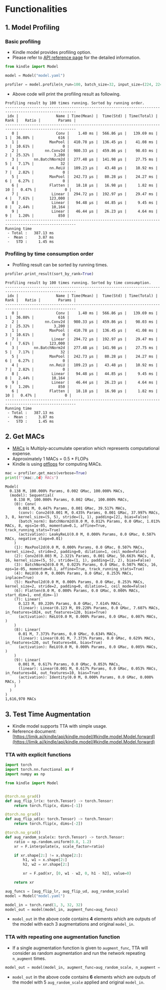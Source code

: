 # Functionalities
## 1. Model Profiling
### Basic profiling

- Kindle model provides profiling option.
- Please refer to [API reference page](https://limjk.ai/kindle/api/kindle.utils.model_utils/#kindleutilsmodel_utilsmodelprofiler) for the detailed information.

```python
from kindle import Model

model = Model("model.yaml")

profiler = model.profile(n_run=100, batch_size=32, input_size=(224, 224), verbose=True)
```

- Above code will print the profiling result as following.

```shell
Profiling result by 100 times running. Sorted by running order.
------------------------------------------------------------------------------------------------------
 idx |                 Name | Time(Mean) |  Time(Std) | Time(Total) | Rank |   Ratio |        Params |
------------------------------------------------------------------------------------------------------
   0 |                 Conv |    1.40 ms |  566.86 μs |   139.69 ms |    1 |  36.08% |           616 |
   1 |              MaxPool |  410.78 μs |  136.45 μs |    41.08 ms |    3 |  10.61% |             0 |
   2 |            nn.Conv2d |  980.33 μs |  459.86 μs |    98.03 ms |    2 |  25.32% |         3,200 |
   3 |       nn.BatchNorm2d |  277.48 μs |  141.98 μs |    27.75 ms |    5 |   7.17% |            32 |
   4 |              nn.ReLU |  109.23 μs |   43.48 μs |    10.92 ms |    7 |   2.82% |             0 |
   5 |              MaxPool |  242.73 μs |   80.28 μs |    24.27 ms |    6 |   6.27% |             0 |
   6 |              Flatten |   18.18 μs |   16.98 μs |     1.82 ms |   10 |   0.47% |             0 |
   7 |               Linear |  294.72 μs |  192.97 μs |    29.47 ms |    4 |   7.61% |       123,000 |
   8 |               Linear |   94.48 μs |   44.85 μs |     9.45 ms |    8 |   2.44% |        10,164 |
   9 |               Linear |   46.44 μs |   26.23 μs |     4.64 ms |    9 |   1.20% |           850 |
------------------------------------------------------------------------------------------------------
Running time
 - Total :   387.13 ms
 -  Mean :     3.87 ms
 -   STD :     1.45 ms
```

### Profiling by time consumption order

- Profiling result can be sorted by running times.

```python
profiler.print_result(sort_by_rank=True)
```

```shell
Profiling result by 100 times running. Sorted by time consumption.
------------------------------------------------------------------------------------------------------
 idx |                 Name | Time(Mean) |  Time(Std) | Time(Total) | Rank |   Ratio |        Params |
------------------------------------------------------------------------------------------------------
   0 |                 Conv |    1.40 ms |  566.86 μs |   139.69 ms |    1 |  36.08% |           616 |
   2 |            nn.Conv2d |  980.33 μs |  459.86 μs |    98.03 ms |    2 |  25.32% |         3,200 |
   1 |              MaxPool |  410.78 μs |  136.45 μs |    41.08 ms |    3 |  10.61% |             0 |
   7 |               Linear |  294.72 μs |  192.97 μs |    29.47 ms |    4 |   7.61% |       123,000 |
   3 |       nn.BatchNorm2d |  277.48 μs |  141.98 μs |    27.75 ms |    5 |   7.17% |            32 |
   5 |              MaxPool |  242.73 μs |   80.28 μs |    24.27 ms |    6 |   6.27% |             0 |
   4 |              nn.ReLU |  109.23 μs |   43.48 μs |    10.92 ms |    7 |   2.82% |             0 |
   8 |               Linear |   94.48 μs |   44.85 μs |     9.45 ms |    8 |   2.44% |        10,164 |
   9 |               Linear |   46.44 μs |   26.23 μs |     4.64 ms |    9 |   1.20% |           850 |
   6 |              Flatten |   18.18 μs |   16.98 μs |     1.82 ms |   10 |   0.47% |             0 |
------------------------------------------------------------------------------------------------------
Running time
 - Total :   387.13 ms
 -  Mean :     3.87 ms
 -   STD :     1.45 ms
```

## 2. Get MACs
- [MACs](https://en.wikipedia.org/wiki/Multiply–accumulate_operation) is Multiply-accumulate operation which represents computational expense.
- Approximately 1 MACs = 0.5 * FLOPs
- Kindle is using [ptflops](https://github.com/sovrasov/flops-counter.pytorch) for computing MACs.

```python
mac = profiler.get_macs(verbose=True)
print(f"{mac:,0d} MACs")
```

```shell
Model(
  0.138 M, 100.000% Params, 0.002 GMac, 100.000% MACs, 
  (model): Sequential(
    0.138 M, 100.000% Params, 0.002 GMac, 100.000% MACs, 
    (0): Conv(
      0.001 M, 0.447% Params, 0.001 GMac, 39.517% MACs, 
      (conv): Conv2d(0.001 M, 0.435% Params, 0.001 GMac, 37.997% MACs, 3, 8, kernel_size=(5, 5), stride=(1, 1), padding=[2], bias=False)
      (batch_norm): BatchNorm2d(0.0 M, 0.012% Params, 0.0 GMac, 1.013% MACs, 8, eps=1e-05, momentum=0.1, affine=True, track_running_stats=True)
      (activation): LeakyReLU(0.0 M, 0.000% Params, 0.0 GMac, 0.507% MACs, negative_slope=0.01)
    )
    (1): MaxPool2d(0.0 M, 0.000% Params, 0.0 GMac, 0.507% MACs, kernel_size=2, stride=2, padding=0, dilation=1, ceil_mode=False)
    (2): Conv2d(0.003 M, 2.321% Params, 0.001 GMac, 50.663% MACs, 8, 16, kernel_size=(5, 5), stride=(1, 1), padding=(2, 2), bias=False)
    (3): BatchNorm2d(0.0 M, 0.023% Params, 0.0 GMac, 0.507% MACs, 16, eps=1e-05, momentum=0.1, affine=True, track_running_stats=True)
    (4): ReLU(0.0 M, 0.000% Params, 0.0 GMac, 0.253% MACs, inplace=True)
    (5): MaxPool2d(0.0 M, 0.000% Params, 0.0 GMac, 0.253% MACs, kernel_size=2, stride=2, padding=0, dilation=1, ceil_mode=False)
    (6): Flatten(0.0 M, 0.000% Params, 0.0 GMac, 0.000% MACs, start_dim=1, end_dim=-1)
    (7): Linear(
      0.123 M, 89.220% Params, 0.0 GMac, 7.614% MACs, 
      (linear): Linear(0.123 M, 89.220% Params, 0.0 GMac, 7.607% MACs, in_features=1024, out_features=120, bias=True)
      (activation): ReLU(0.0 M, 0.000% Params, 0.0 GMac, 0.007% MACs, )
    )
    (8): Linear(
      0.01 M, 7.373% Params, 0.0 GMac, 0.634% MACs, 
      (linear): Linear(0.01 M, 7.373% Params, 0.0 GMac, 0.629% MACs, in_features=120, out_features=84, bias=True)
      (activation): ReLU(0.0 M, 0.000% Params, 0.0 GMac, 0.005% MACs, )
    )
    (9): Linear(
      0.001 M, 0.617% Params, 0.0 GMac, 0.053% MACs, 
      (linear): Linear(0.001 M, 0.617% Params, 0.0 GMac, 0.053% MACs, in_features=84, out_features=10, bias=True)
      (activation): Identity(0.0 M, 0.000% Params, 0.0 GMac, 0.000% MACs, )
    )
  )
)
1,616,970 MACs
```

## 3. Test Time Augmentation
- Kindle model supports TTA with simple usage.
- Reference document: [https://limjk.ai/kindle/api/kindle.model/#kindle.model.Model.forward](https://limjk.ai/kindle/api/kindle.model/#kindle.model.Model.forward)

### TTA with explicit functions
```python
import torch
import torch.nn.functional as F
import numpy as np

from kindle import Model


@torch.no_grad()
def aug_flip_lr(x: torch.Tensor) -> torch.Tensor:
    return torch.flip(x, dims=[-1])

@torch.no_grad()
def aug_flip_ud(x: torch.Tensor) -> torch.Tensor:
    return torch.flip(x, dims=[-2])

@torch.no_grad()
def aug_random_scale(x: torch.Tensor) -> torch.Tensor:
    ratio = np.random.uniform(0.8, 1.2)
    xr = F.interpolate(x, scale_factor=ratio)

    if xr.shape[2:] != x.shape[2:]:
        h1, w1 = x.shape[2:]
        h2, w2 = xr.shape[2:]

        xr = F.pad(xr, [0, w1 - w2, 0, h1 - h2], value=0)

    return xr

aug_funcs = [aug_flip_lr, aug_flip_ud, aug_random_scale]
model = Model("model.yaml")

model_in = torch.rand(1, 3, 32, 32)
model_out = model(model_in, augment_func=aug_funcs)
```

- `model_out` in the above code contains **4** elements which are outputs of the model with each 3 augmentations and original `model_in`.


### TTA with repeating one augmentation function
- If a single augmentation function is given to `augment_func`, TTA will consider as random augmentation and run the network repeating `n_augment` times. 

```python
model_out = model(model_in, augment_func=aug_random_scale, n_augment = 5)
```

- `model_out` in the above code contains **6** elements which are outputs of the model with 5 `aug_random_scale` applied and original `model_in`.
